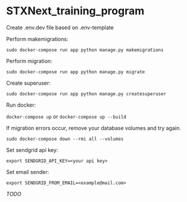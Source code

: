 # STXNext_training_program
Create .env.dev file based on .env-template

Perform makemigrations:

`sudo docker-compose run app python manage.py makemigrations`

Perform migration:

`sudo docker-compose run app python manage.py migrate`

Create superuser:

`sudo docker-compose run app python manage.py createsuperuser`

Run docker:

`docker-compose up` or `docker-compose up --build`

If migration errors occur, remove your database volumes and try again.

`sudo docker-compose down --rmi all --volumes`

Set sendgrid api key:

`export SENDGRID_API_KEY=<your api key>`

Set email sender:

`export SENDGRID_FROM_EMAIL=<example@mail.com>`

*TODO*
